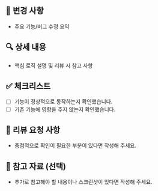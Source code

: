 ## 📌 변경 사항

- 주요 기능/버그 수정 요약

## 🔍 상세 내용

- 핵심 로직 설명 및 리뷰 시 참고 사항

## ✅ 체크리스트

- [ ] 기능이 정상적으로 동작하는지 확인했습니다.
- [ ] 기존 기능에 영향을 주지 않는지 확인했습니다.

## 👀 리뷰 요청 사항

- 중점적으로 확인이 필요한 부분이 있다면 작성해 주세요.

## 📎 참고 자료 (선택)

- 추가로 참고해야 할 내용이나 스크린샷이 있다면 작성해 주세요.
